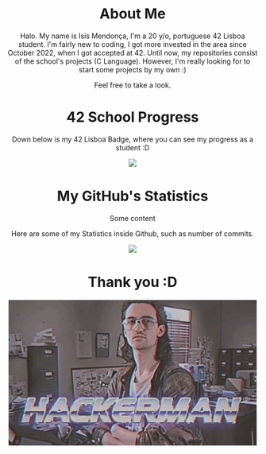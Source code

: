 
<h1 style="text-align: center;">About Me</h1>

<p align=center>
Halo. My name is Isis Mendonça, I'm a 20 y/o, portuguese 42 Lisboa student.  
I'm fairly new to coding, I got more invested in the area  since October 2022, when I got accepted at 42. Until now, my repositories consist of the school's projects (C Language). However, I'm really looking for to start some projects by my own :)  
  
<p align=center>
Feel free to take a look.

<h1 style="text-align: center;">42 School Progress</h1>
<p align=center>
Down below is my 42 Lisboa Badge, where you can see my progress as a student :D 


<div align="center">
<img src="https://badge42.vercel.app/api/v2/cld7udkhj01910fl5tom622dy/stats?cursusId=21&coalitionId=109"](https://github.com/JaeSeoKim/badge42)
     </div>

<h1 style="text-align: center;">My GitHub's Statistics</h1>
Some content
<p align=center>
Here are some of my Statistics inside Github, such as number of commits.  
  


<div align="center">
<img src="https://github-readme-stats.vercel.app/api?username=isolacionalista&show_icons=true&theme=tokyonight"](https://github.com/isolacionalista/github-readme-stats)/>
</div>

<h1 style="text-align: center;">Thank you :D</h1>

<div align="center">
<img src="https://github.com/isolacionalista/isolacionalista/blob/main/giphy.gif"]/>
</div>
